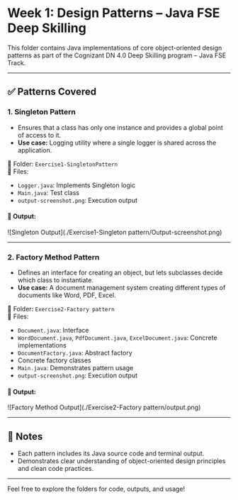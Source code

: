 # Week 1: Design Patterns – Java FSE Deep Skilling

This folder contains Java implementations of core object-oriented design patterns as part of the Cognizant DN 4.0 Deep Skilling program – Java FSE Track.

---

## ✅ Patterns Covered

### 1. Singleton Pattern

- Ensures that a class has only one instance and provides a global point of access to it.
- **Use case:** Logging utility where a single logger is shared across the application.

📁 Folder: `Exercise1-SingletonPattern`  
📂 Files:
- `Logger.java`: Implements Singleton logic
- `Main.java`: Test class
- `output-screenshot.png`: Execution output

#### 🔽 Output:
![Singleton Output](./Exercise1-Singleton pattern/Output-screenshot.png)

---

### 2. Factory Method Pattern

- Defines an interface for creating an object, but lets subclasses decide which class to instantiate.
- **Use case:** A document management system creating different types of documents like Word, PDF, Excel.

📁 Folder: `Exercise2-Factory pattern`  
📂 Files:
- `Document.java`: Interface
- `WordDocument.java`, `PdfDocument.java`, `ExcelDocument.java`: Concrete implementations
- `DocumentFactory.java`: Abstract factory
- Concrete factory classes
- `Main.java`: Demonstrates pattern usage
- `output-screenshot.png`: Execution output

#### 🔽 Output:
![Factory Method Output](./Exercise2-Factory pattern/output.png)

---

## 📌 Notes
- Each pattern includes its Java source code and terminal output.
- Demonstrates clear understanding of object-oriented design principles and clean code practices.

---

Feel free to explore the folders for code, outputs, and usage!
